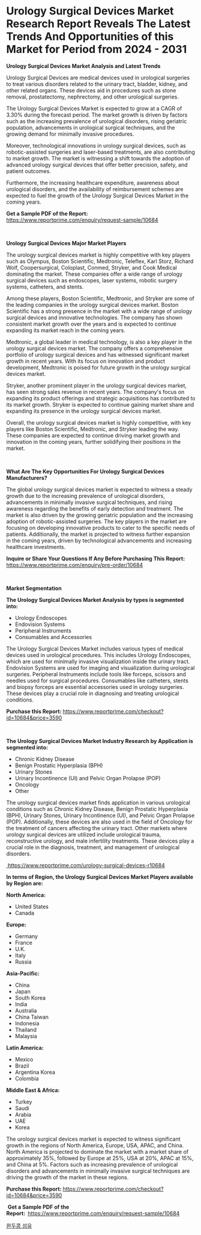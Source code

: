 <p><h1>Urology Surgical Devices Market Research Report Reveals The Latest Trends And Opportunities of this Market for Period from 2024 - 2031</h1></p><p><strong>Urology Surgical Devices Market Analysis and Latest Trends</strong></p>
<p><p>Urology Surgical Devices are medical devices used in urological surgeries to treat various disorders related to the urinary tract, bladder, kidney, and other related organs. These devices aid in procedures such as stone removal, prostatectomy, nephrectomy, and other urological surgeries.</p><p>The Urology Surgical Devices Market is expected to grow at a CAGR of 3.30% during the forecast period. The market growth is driven by factors such as the increasing prevalence of urological disorders, rising geriatric population, advancements in urological surgical techniques, and the growing demand for minimally invasive procedures.</p><p>Moreover, technological innovations in urology surgical devices, such as robotic-assisted surgeries and laser-based treatments, are also contributing to market growth. The market is witnessing a shift towards the adoption of advanced urology surgical devices that offer better precision, safety, and patient outcomes.</p><p>Furthermore, the increasing healthcare expenditure, awareness about urological disorders, and the availability of reimbursement schemes are expected to fuel the growth of the Urology Surgical Devices Market in the coming years.</p></p>
<p><strong>Get a Sample PDF of the Report:&nbsp;</strong> <a href="https://www.reportprime.com/enquiry/request-sample/10684">https://www.reportprime.com/enquiry/request-sample/10684</a></p>
<p>&nbsp;</p>
<p><strong>Urology Surgical Devices Major Market Players</strong></p>
<p><p>The urology surgical devices market is highly competitive with key players such as Olympus, Boston Scientific, Medtronic, Teleflex, Karl Storz, Richard Wolf, Coopersurgical, Coloplast, Conmed, Stryker, and Cook Medical dominating the market. These companies offer a wide range of urology surgical devices such as endoscopes, laser systems, robotic surgery systems, catheters, and stents.</p><p>Among these players, Boston Scientific, Medtronic, and Stryker are some of the leading companies in the urology surgical devices market. Boston Scientific has a strong presence in the market with a wide range of urology surgical devices and innovative technologies. The company has shown consistent market growth over the years and is expected to continue expanding its market reach in the coming years.</p><p>Medtronic, a global leader in medical technology, is also a key player in the urology surgical devices market. The company offers a comprehensive portfolio of urology surgical devices and has witnessed significant market growth in recent years. With its focus on innovation and product development, Medtronic is poised for future growth in the urology surgical devices market.</p><p>Stryker, another prominent player in the urology surgical devices market, has seen strong sales revenue in recent years. The company's focus on expanding its product offerings and strategic acquisitions has contributed to its market growth. Stryker is expected to continue gaining market share and expanding its presence in the urology surgical devices market.</p><p>Overall, the urology surgical devices market is highly competitive, with key players like Boston Scientific, Medtronic, and Stryker leading the way. These companies are expected to continue driving market growth and innovation in the coming years, further solidifying their positions in the market.</p></p>
<p>&nbsp;</p>
<p><strong>What Are The Key Opportunities For Urology Surgical Devices Manufacturers?</strong></p>
<p><p>The global urology surgical devices market is expected to witness a steady growth due to the increasing prevalence of urological disorders, advancements in minimally invasive surgical techniques, and rising awareness regarding the benefits of early detection and treatment. The market is also driven by the growing geriatric population and the increasing adoption of robotic-assisted surgeries. The key players in the market are focusing on developing innovative products to cater to the specific needs of patients. Additionally, the market is projected to witness further expansion in the coming years, driven by technological advancements and increasing healthcare investments.</p></p>
<p><strong>Inquire or Share Your Questions If Any Before Purchasing This Report:</strong> <a href="https://www.reportprime.com/enquiry/pre-order/10684">https://www.reportprime.com/enquiry/pre-order/10684</a></p>
<p>&nbsp;</p>
<p><strong>Market Segmentation</strong></p>
<p><strong>The Urology Surgical Devices Market Analysis by types is segmented into:</strong></p>
<p><ul><li>Urology Endoscopes</li><li>Endovision Systems</li><li>Peripheral Instruments</li><li>Consumables and Accessories</li></ul></p>
<p><p>The Urology Surgical Devices Market includes various types of medical devices used in urological procedures. This includes Urology Endoscopes, which are used for minimally invasive visualization inside the urinary tract. Endovision Systems are used for imaging and visualization during urological surgeries. Peripheral Instruments include tools like forceps, scissors and needles used for surgical procedures. Consumables like catheters, stents and biopsy forceps are essential accessories used in urology surgeries. These devices play a crucial role in diagnosing and treating urological conditions.</p></p>
<p><strong>Purchase this Report:&nbsp;</strong><a href="https://www.reportprime.com/checkout?id=10684&price=3590">https://www.reportprime.com/checkout?id=10684&price=3590</a></p>
<p>&nbsp;</p>
<p><strong>The Urology Surgical Devices Market Industry Research by Application is segmented into:</strong></p>
<p><ul><li>Chronic Kidney Disease</li><li>Benign Prostatic Hyperplasia (BPH)</li><li>Urinary Stones</li><li>Urinary Incontinence (UI) and Pelvic Organ Prolapse (POP)</li><li>Oncology</li><li>Other</li></ul></p>
<p><p>The urology surgical devices market finds application in various urological conditions such as Chronic Kidney Disease, Benign Prostatic Hyperplasia (BPH), Urinary Stones, Urinary Incontinence (UI), and Pelvic Organ Prolapse (POP). Additionally, these devices are also used in the field of Oncology for the treatment of cancers affecting the urinary tract. Other markets where urology surgical devices are utilized include urological trauma, reconstructive urology, and male infertility treatments. These devices play a crucial role in the diagnosis, treatment, and management of urological disorders.</p></p>
<p><a href="https://www.reportprime.com/urology-surgical-devices-r10684">&nbsp;https://www.reportprime.com/urology-surgical-devices-r10684</a></p>
<p><strong>In terms of Region, the Urology Surgical Devices Market Players available by Region are:</strong></p>
<p>
    <p> <strong> North America: </strong>
        <ul>
            <li>United States</li>
            <li>Canada</li>
        </ul>
        </p> 
    <p> <strong> Europe: </strong>
        <ul>
            <li>Germany</li>
            <li>France</li>
            <li>U.K.</li>
            <li>Italy</li>
            <li>Russia</li>
        </ul>
        </p> 
    <p> <strong> Asia-Pacific: </strong>
        <ul>
            <li>China</li>
            <li>Japan</li>
            <li>South Korea</li>
            <li>India</li>
            <li>Australia</li>
            <li>China Taiwan</li>
            <li>Indonesia</li>
            <li>Thailand</li>
            <li>Malaysia</li>
        </ul>
        </p> 
    <p> <strong> Latin America: </strong>
        <ul>
            <li>Mexico</li>
            <li>Brazil</li>
            <li>Argentina Korea</li>
            <li>Colombia</li>
        </ul>
        </p> 
    <p> <strong> Middle East & Africa: </strong>
        <ul>
            <li>Turkey</li>
            <li>Saudi</li>
            <li>Arabia</li>
            <li>UAE</li>
            <li>Korea</li>
        </ul>
    </p>
    </p>
<p><p>The urology surgical devices market is expected to witness significant growth in the regions of North America, Europe, USA, APAC, and China. North America is projected to dominate the market with a market share of approximately 35%, followed by Europe at 25%, USA at 20%, APAC at 15%, and China at 5%. Factors such as increasing prevalence of urological disorders and advancements in minimally invasive surgical techniques are driving the growth of the market in these regions.</p></p>
<p><strong>Purchase this Report: </strong><a href="https://www.reportprime.com/checkout?id=10684&price=3590">https://www.reportprime.com/checkout?id=10684&price=3590</a></p>
<p>&nbsp;<strong>Get a Sample PDF of the Report:&nbsp;&nbsp;</strong><a href="https://www.reportprime.com/enquiry/request-sample/10684">https://www.reportprime.com/enquiry/request-sample/10684</a></p>
<p><strong></strong></p>
<p><p><a href="https://github.com/crfsywufhm81415/Market-Research-Report-List-1/blob/main/731107822044.md">완두콩 섬유</a></p></p>